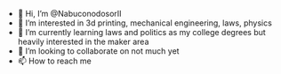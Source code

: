 - 👋 Hi, I’m @NabuconodosorII
- 👀 I’m interested in 3d printing, mechanical engineering, laws, physics
- 🌱 I’m currently learning laws and politics as my college degrees but heavily interested in the maker area
- 💞️ I’m looking to collaborate on not much yet
- 📫 How to reach me

<!---
NabuconodosorII/NabuconodosorII is a ✨ special ✨ repository because its `README.md` (this file) appears on your GitHub profile.
You can click the Preview link to take a look at your changes.
--->
